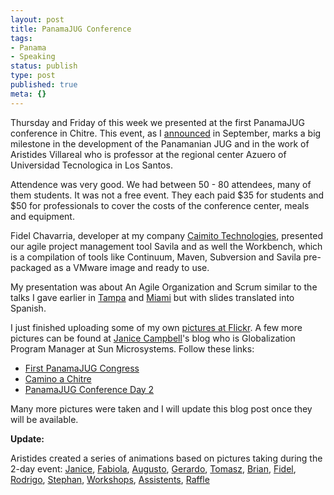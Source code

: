 ```yaml
---
layout: post
title: PanamaJUG Conference
tags:
- Panama
- Speaking
status: publish
type: post
published: true
meta: {}
---
```

<p>Thursday and Friday of this week we presented at the first PanamaJUG conference in Chitre. This event, as I <a href="/2007/09/01/1188670188321.html">announced</a> in September, marks a big milestone in the development of the Panamanian JUG and in the work of Aristides Villareal who is professor at the regional center Azuero of Universidad Tecnologica in Los Santos.</p>

<p>Attendence was very good. We had between 50 - 80 attendees, many of them students. It was not a free event. They each paid $35 for students and $50 for professionals to cover the costs of the conference center, meals and equipment.</p>

<p>Fidel Chavarria, developer at my company <a href="http://www.caimito.net">Caimito Technologies</a>, presented our agile project management tool Savila and as well the Workbench, which is a compilation of tools like Continuum, Maven, Subversion and Savila pre-packaged as a VMware image and ready to use.</p>

<p>My presentation was about An Agile Organization and Scrum similar to the talks I gave earlier in <a href="/2007/11/22/1195766926900.html">Tampa</a> and <a href="/2007/11/22/1195767518086.html">Miami</a> but with slides translated into Spanish.</p>

<p>I just finished uploading some of my own <a href="http://www.flickr.com/photos/stephan-schwab/sets/72157603466202965/">pictures at Flickr</a>. A few more pictures can be found at <a href="http://blogs.sun.com/janicec">Janice Campbell</a>'s blog who is Globalization Program Manager at Sun Microsystems. Follow these links:</p>

<ul>
<li><a href="http://blogs.sun.com/janicec/entry/first_panamajug_congress">First PanamaJUG Congress</a></li>
<li><a href="http://blogs.sun.com/janicec/entry/camino_a_chitre">Camino a Chitre</a></li>
<li><a href="http://blogs.sun.com/janicec/entry/panamajug_conference_day_2">PanamaJUG Conference Day 2</a></li>
</ul>

<p>Many more pictures were taken and I will update this blog post once they will be available.</p>

<p><strong>Update:</strong></p>

<p>Aristides created a series of animations based on pictures taking during the 2-day event: 
<a href="http://animoto.com/play/4461dd7e05dd815bbf8a94fc39a3f3e0">Janice</a>, 
<a href="http://animoto.com/play/bdec25cc852347737ab005dce6679f77">Fabiola</a>,
<a href="http://animoto.com/play/cb5b218686427a79ddc515e925d7e8be">Augusto</a>,
<a href="http://animoto.com/play/4c222b56adfbfc09932e9268e6428492">Gerardo</a>,
<a href="http://animoto.com/play/0403b5d7457bc66ef0dde90985804954">Tomasz</a>,
<a href="http://animoto.com/play/808670d0bdddbbcd2697f315f4972d60">Brian</a>,
<a href="http://animoto.com/play/94d79f8bd12448ae1c7143f297f09fdb">Fidel</a>,
<a href="http://animoto.com/play/d8a7a7c93c803b1f6ee6a449394e6840">Rodrigo</a>,
<a href="http://animoto.com/play/55f13dcbf0fc5bf3dafa9b052c5cfe05">Stephan</a>,
<a href="http://animoto.com/play/d4063f5ddcd5747264ef2f5043897db0">Workshops</a>,
<a href="http://animoto.com/play/39cb96fb2870aa4cfc112960d1855099">Assistents</a>,
<a href="http://animoto.com/play/c1adaaf35e40c701f1e023ab97ae1c79">Raffle</a>
</p>
